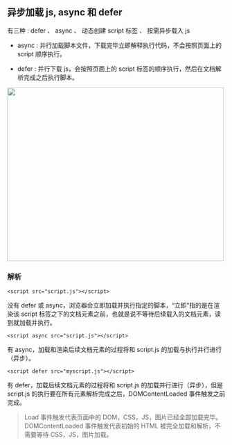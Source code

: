 ## 异步加载 js, async 和 defer

有三种 : defer 、 async 、 动态创建 script 标签 、 按需异步载入 js

- async : 并行加载脚本文件，下载完毕立即解释执行代码，不会按照页面上的 script 顺序执行。

- defer : 并行下载 js，会按照页面上的 script 标签的顺序执行，然后在文档解析完成之后执行脚本。

<img src="https://sfault-image.b0.upaiyun.com/215/179/2151798436-59da4801c6772_articlex" height="400" width="500">

### 解析

`<script src="script.js"></script>`

没有 defer 或 async，浏览器会立即加载并执行指定的脚本，“立即”指的是在渲染该 script 标签之下的文档元素之前，也就是说不等待后续载入的文档元素，读到就加载并执行。

`<script async src="script.js"></script>`

有 async，加载和渲染后续文档元素的过程将和 script.js 的加载与执行并行进行（异步）。

`<script defer src="myscript.js"></script>`

有 defer，加载后续文档元素的过程将和 script.js 的加载并行进行（异步），但是 script.js 的执行要在所有元素解析完成之后，DOMContentLoaded 事件触发之前完成。

> Load 事件触发代表页面中的 DOM，CSS，JS，图片已经全部加载完毕。DOMContentLoaded 事件触发代表初始的 HTML 被完全加载和解析，不需要等待 CSS，JS，图片加载。
